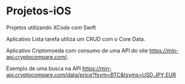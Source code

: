 # Projetos-iOS
Projetos utilizando XCode com Swift 

Aplicativo Lista tarefa utiliza um CRUD com o Core Data.

Aplicativo Criptomoeda com consumo de uma API do site https://min-api.cryptocompare.com/.

Exemplo de uma busca na API https://min-api.cryptocompare.com/data/price?fsym=BTC&tsyms=USD,JPY,EUR


